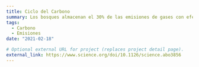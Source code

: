 ```yaml
---
title: Ciclo del Carbono
summary: Los bosques almacenan el 30% de las emisiones de gases con efecto invernadero pero, ¿por cuánto tiempo?
tags:
  - Carbono
  - Emisiones
date: "2021-02-18"

# Optional external URL for project (replaces project detail page).
external_link: https://www.science.org/doi/10.1126/science.abo3856
---
```

